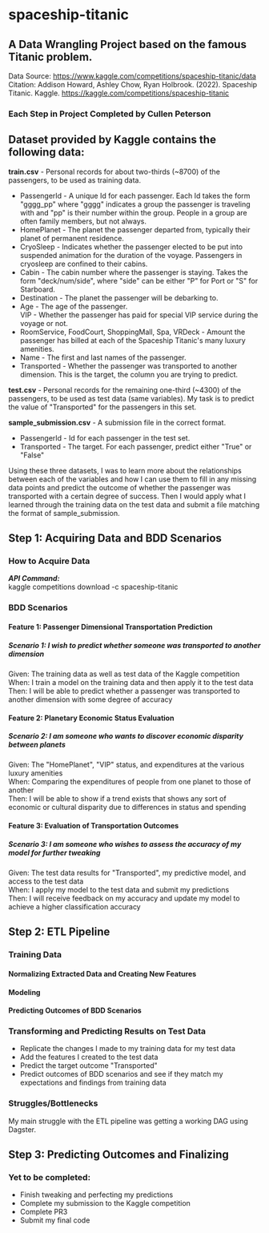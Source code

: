 # spaceship-titanic
## **A Data Wrangling Project based on the famous Titanic problem.**  
Data Source: https://www.kaggle.com/competitions/spaceship-titanic/data  
Citation: Addison Howard, Ashley Chow, Ryan Holbrook. (2022). Spaceship Titanic. Kaggle. https://kaggle.com/competitions/spaceship-titanic  

### Each Step in Project Completed by Cullen Peterson

## **Dataset provided by Kaggle contains the following data:**  
**train.csv** - Personal records for about two-thirds (~8700) of the passengers, to be used as training data.  
* PassengerId - A unique Id for each passenger. Each Id takes the form "gggg_pp" where "gggg" indicates a group the passenger is traveling with and "pp" is their number within the group. People in a group are often family members, but not always.  
* HomePlanet - The planet the passenger departed from, typically their planet of permanent residence.  
* CryoSleep - Indicates whether the passenger elected to be put into suspended animation for the duration of the voyage. Passengers in cryosleep are confined to their cabins.  
* Cabin - The cabin number where the passenger is staying. Takes the form "deck/num/side", where "side" can be either "P" for Port or "S" for Starboard.  
* Destination - The planet the passenger will be debarking to.  
* Age - The age of the passenger.  
VIP - Whether the passenger has paid for special VIP service during the voyage or not.  
* RoomService, FoodCourt, ShoppingMall, Spa, VRDeck - Amount the passenger has billed at each of the Spaceship Titanic's many luxury amenities.  
* Name - The first and last names of the passenger.  
* Transported - Whether the passenger was transported to another dimension. This is the target, the column you are trying to predict.

**test.csv** - Personal records for the remaining one-third (~4300) of the passengers, to be used as test data (same variables). My task is to predict the value of "Transported" for the passengers in this set.  

**sample_submission.csv** - A submission file in the correct format.  
* PassengerId - Id for each passenger in the test set.  
* Transported - The target. For each passenger, predict either "True" or "False"  
  
Using these three datasets, I was to learn more about the relationships between each of the variables and how I can use them to fill in any missing data points and predict the outcome of whether the passenger was transported with a certain degree of success. Then I would apply what I learned through the training data on the test data and submit a file matching the format of sample_submission.  

## Step 1: Acquiring Data and BDD Scenarios  
### How to Acquire Data  
***API Command:***  
kaggle competitions download -c spaceship-titanic  

### BDD Scenarios
#### **Feature 1:** Passenger Dimensional Transportation Prediction  
##### **Scenario 1:** I wish to predict whether someone was transported to another dimension  
Given: The training data as well as test data of the Kaggle competition  
When: I train a model on the training data and then apply it to the test data  
Then: I will be able to predict whether a passenger was transported to another dimension with some degree of accuracy  
#### **Feature 2:** Planetary Economic Status Evaluation  
##### **Scenario 2:** I am someone who wants to discover economic disparity between planets  
Given: The "HomePlanet", "VIP" status, and expenditures at the various luxury amenities  
When: Comparing the expenditures of people from one planet to those of another  
Then: I will be able to show if a trend exists that shows any sort of economic or cultural disparity due to differences in status and spending  
#### **Feature 3:** Evaluation of Transportation Outcomes  
##### **Scenario 3:** I am someone who wishes to assess the accuracy of my model for further tweaking
Given: The test data results for "Transported", my predictive model, and access to the test data  
When: I apply my model to the test data and submit my predictions  
Then: I will receive feedback on my accuracy and update my model to achieve a higher classification accuracy  

## Step 2: ETL Pipeline  
### Training Data  

#### Normalizing Extracted Data and Creating New Features  

#### Modeling  

#### Predicting Outcomes of BDD Scenarios  

### Transforming and Predicting Results on Test Data  
* Replicate the changes I made to my training data for my test data
* Add the features I created to the test data
* Predict the target outcome "Transported"
* Predict outcomes of BDD scenarios and see if they match my expectations and findings from training data

### Struggles/Bottlenecks  
My main struggle with the ETL pipeline was getting a working DAG using Dagster.  


## Step 3: Predicting Outcomes and Finalizing  
### Yet to be completed:  
* Finish tweaking and perfecting my predictions
* Complete my submission to the Kaggle competition
* Complete PR3
* Submit my final code

